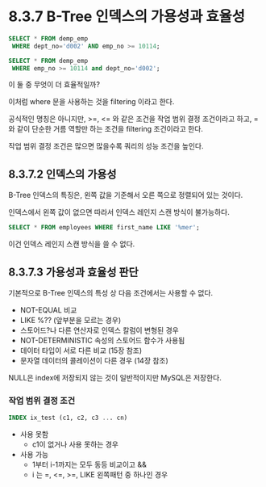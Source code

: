 # 8.3.7 B-Tree 인덱스의 가용성과 효율성

```sql
SELECT * FROM demp_emp
 WHERE dept_no='d002' AND emp_no >= 10114;
```

```sql
SELECT * FROM demp_emp
 WHERE emp_no >= 10114 and dept_no='d002';
```

이 둘 중 무엇이 더 효율적일까?

이처럼 where 문을 사용하는 것을 filtering 이라고 한다.

공식적인 명칭은 아니지만, >=, <= 와 같은 조건을 작업 범위 결정 조건이라고 하고, = 와 같이 단순한 거름 역할만 하는 조건을 filtering 조건이라고 한다.

작업 범위 결정 조건은 많으면 많을수록 쿼리의 성능 조건을 높인다.

## 8.3.7.2 인덱스의 가용성

B-Tree 인덱스의 특징은, 왼쪽 값을 기준해서 오른 쪽으로 정렬되어 있는 것이다.

인덱스에서 왼쪽 값이 없으면 따라서 인덱스 레인지 스캔 방식이 불가능하다.

```sql
SELECT * FROM employees WHERE first_name LIKE '%mer';
```

이건 인덱스 레인지 스캔 방식을 쓸 수 없다.

## 8.3.7.3 가용성과 효율성 판단

기본적으로 B-Tree 인덱스의 특성 상 다음 조건에서는 사용할 수 없다.

- NOT-EQUAL 비교
- LIKE %?? (앞부분을 모르는 경우)
- 스토어드?나 다른 연산자로 인덱스 칼럼이 변형된 경우
- NOT-DETERMINISTIC 속성의 스토어드 함수가 사용됨
- 데이터 타입이 서로 다른 비교 (15장 참조)
- 문자열 데이터의 콜레이션이 다른 경우 (14장 참조)

NULL은 index에 저장되지 않는 것이 일반적이지만 MySQL은 저장한다.

### 작업 범위 결정 조건

```sql
INDEX ix_test (c1, c2, c3 ... cn)
```

- 사용 못함
  - c1이 없거나 사용 못하는 경우
- 사용 가능
  - 1부터 i-1까지는 모두 동등 비교이고 &&
  - i 는 =, <=, >=, LIKE 왼쪽패턴 중 하나인 경우
